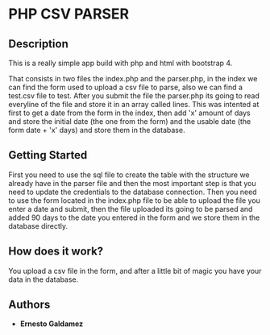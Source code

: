 # PHP CSV PARSER

## Description

This is a really simple app build with php and html with bootstrap 4.

That consists in two files the index.php and the parser.php, in the index we can find the form used to upload a csv file to parse, also we can find a test.csv file to test.
After you submit the file the parser.php its going to read everyline of the file and store it in an array called lines.
This was intented at first to get a date from the form in the index, then add 'x' amount of days and store the initial date (the one from the form) and the usable date (the form date + 'x' days) and store them in the database.

## Getting Started

First you need to use the sql file to create the table with the structure we already have in the parser file and then the most important step is that you need to update the credentials to the database connection.
Then you need to use the form located in the index.php file to be able to upload the file you enter a date and submit, then the file uploaded its going to be parsed and added 90 days to the date you entered in the form and we store them in the database directly.

## How does it work?

You upload a csv file in the form, and after a little bit of magic you have your data in the database.

## Authors

* **Ernesto Galdamez** 
